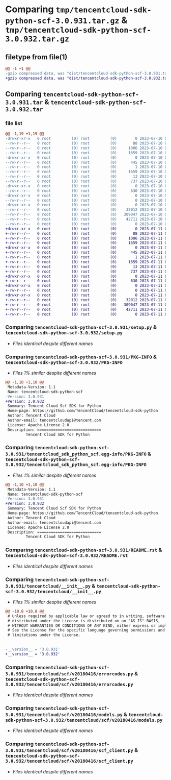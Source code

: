 # Comparing `tmp/tencentcloud-sdk-python-scf-3.0.931.tar.gz` & `tmp/tencentcloud-sdk-python-scf-3.0.932.tar.gz`

## filetype from file(1)

```diff
@@ -1 +1 @@
-gzip compressed data, was "dist/tencentcloud-sdk-python-scf-3.0.931.tar", last modified: Mon Jul 10 00:49:37 2023, max compression
+gzip compressed data, was "dist/tencentcloud-sdk-python-scf-3.0.932.tar", last modified: Tue Jul 11 00:54:57 2023, max compression
```

## Comparing `tencentcloud-sdk-python-scf-3.0.931.tar` & `tencentcloud-sdk-python-scf-3.0.932.tar`

### file list

```diff
@@ -1,19 +1,19 @@
-drwxr-xr-x   0 root         (0) root         (0)        0 2023-07-10 00:49:37.000000 tencentcloud-sdk-python-scf-3.0.931/
--rw-r--r--   0 root         (0) root         (0)       88 2023-07-10 00:49:37.000000 tencentcloud-sdk-python-scf-3.0.931/setup.cfg
--rw-r--r--   0 root         (0) root         (0)     1006 2023-07-10 00:49:37.000000 tencentcloud-sdk-python-scf-3.0.931/setup.py
--rw-r--r--   0 root         (0) root         (0)     1659 2023-07-10 00:49:37.000000 tencentcloud-sdk-python-scf-3.0.931/PKG-INFO
-drwxr-xr-x   0 root         (0) root         (0)        0 2023-07-10 00:49:37.000000 tencentcloud-sdk-python-scf-3.0.931/tencentcloud_sdk_python_scf.egg-info/
--rw-r--r--   0 root         (0) root         (0)      445 2023-07-10 00:49:37.000000 tencentcloud-sdk-python-scf-3.0.931/tencentcloud_sdk_python_scf.egg-info/SOURCES.txt
--rw-r--r--   0 root         (0) root         (0)        1 2023-07-10 00:49:37.000000 tencentcloud-sdk-python-scf-3.0.931/tencentcloud_sdk_python_scf.egg-info/dependency_links.txt
--rw-r--r--   0 root         (0) root         (0)     1659 2023-07-10 00:49:37.000000 tencentcloud-sdk-python-scf-3.0.931/tencentcloud_sdk_python_scf.egg-info/PKG-INFO
--rw-r--r--   0 root         (0) root         (0)       13 2023-07-10 00:49:37.000000 tencentcloud-sdk-python-scf-3.0.931/tencentcloud_sdk_python_scf.egg-info/top_level.txt
--rw-r--r--   0 root         (0) root         (0)      737 2023-07-10 00:49:37.000000 tencentcloud-sdk-python-scf-3.0.931/README.rst
-drwxr-xr-x   0 root         (0) root         (0)        0 2023-07-10 00:49:37.000000 tencentcloud-sdk-python-scf-3.0.931/tencentcloud/
--rw-r--r--   0 root         (0) root         (0)      630 2023-07-10 00:49:37.000000 tencentcloud-sdk-python-scf-3.0.931/tencentcloud/__init__.py
-drwxr-xr-x   0 root         (0) root         (0)        0 2023-07-10 00:49:37.000000 tencentcloud-sdk-python-scf-3.0.931/tencentcloud/scf/
--rw-r--r--   0 root         (0) root         (0)        0 2023-07-10 00:49:37.000000 tencentcloud-sdk-python-scf-3.0.931/tencentcloud/scf/__init__.py
-drwxr-xr-x   0 root         (0) root         (0)        0 2023-07-10 00:49:37.000000 tencentcloud-sdk-python-scf-3.0.931/tencentcloud/scf/v20180416/
--rw-r--r--   0 root         (0) root         (0)    32012 2023-07-10 00:49:37.000000 tencentcloud-sdk-python-scf-3.0.931/tencentcloud/scf/v20180416/errorcodes.py
--rw-r--r--   0 root         (0) root         (0)   309047 2023-07-10 00:49:37.000000 tencentcloud-sdk-python-scf-3.0.931/tencentcloud/scf/v20180416/models.py
--rw-r--r--   0 root         (0) root         (0)    42711 2023-07-10 00:49:37.000000 tencentcloud-sdk-python-scf-3.0.931/tencentcloud/scf/v20180416/scf_client.py
--rw-r--r--   0 root         (0) root         (0)        0 2023-07-10 00:49:37.000000 tencentcloud-sdk-python-scf-3.0.931/tencentcloud/scf/v20180416/__init__.py
+drwxr-xr-x   0 root         (0) root         (0)        0 2023-07-11 00:54:57.000000 tencentcloud-sdk-python-scf-3.0.932/
+-rw-r--r--   0 root         (0) root         (0)       88 2023-07-11 00:54:57.000000 tencentcloud-sdk-python-scf-3.0.932/setup.cfg
+-rw-r--r--   0 root         (0) root         (0)     1006 2023-07-11 00:54:57.000000 tencentcloud-sdk-python-scf-3.0.932/setup.py
+-rw-r--r--   0 root         (0) root         (0)     1659 2023-07-11 00:54:57.000000 tencentcloud-sdk-python-scf-3.0.932/PKG-INFO
+drwxr-xr-x   0 root         (0) root         (0)        0 2023-07-11 00:54:57.000000 tencentcloud-sdk-python-scf-3.0.932/tencentcloud_sdk_python_scf.egg-info/
+-rw-r--r--   0 root         (0) root         (0)      445 2023-07-11 00:54:57.000000 tencentcloud-sdk-python-scf-3.0.932/tencentcloud_sdk_python_scf.egg-info/SOURCES.txt
+-rw-r--r--   0 root         (0) root         (0)        1 2023-07-11 00:54:57.000000 tencentcloud-sdk-python-scf-3.0.932/tencentcloud_sdk_python_scf.egg-info/dependency_links.txt
+-rw-r--r--   0 root         (0) root         (0)     1659 2023-07-11 00:54:57.000000 tencentcloud-sdk-python-scf-3.0.932/tencentcloud_sdk_python_scf.egg-info/PKG-INFO
+-rw-r--r--   0 root         (0) root         (0)       13 2023-07-11 00:54:57.000000 tencentcloud-sdk-python-scf-3.0.932/tencentcloud_sdk_python_scf.egg-info/top_level.txt
+-rw-r--r--   0 root         (0) root         (0)      737 2023-07-11 00:54:57.000000 tencentcloud-sdk-python-scf-3.0.932/README.rst
+drwxr-xr-x   0 root         (0) root         (0)        0 2023-07-11 00:54:57.000000 tencentcloud-sdk-python-scf-3.0.932/tencentcloud/
+-rw-r--r--   0 root         (0) root         (0)      630 2023-07-11 00:54:57.000000 tencentcloud-sdk-python-scf-3.0.932/tencentcloud/__init__.py
+drwxr-xr-x   0 root         (0) root         (0)        0 2023-07-11 00:54:57.000000 tencentcloud-sdk-python-scf-3.0.932/tencentcloud/scf/
+-rw-r--r--   0 root         (0) root         (0)        0 2023-07-11 00:54:57.000000 tencentcloud-sdk-python-scf-3.0.932/tencentcloud/scf/__init__.py
+drwxr-xr-x   0 root         (0) root         (0)        0 2023-07-11 00:54:57.000000 tencentcloud-sdk-python-scf-3.0.932/tencentcloud/scf/v20180416/
+-rw-r--r--   0 root         (0) root         (0)    32012 2023-07-11 00:54:57.000000 tencentcloud-sdk-python-scf-3.0.932/tencentcloud/scf/v20180416/errorcodes.py
+-rw-r--r--   0 root         (0) root         (0)   309047 2023-07-11 00:54:57.000000 tencentcloud-sdk-python-scf-3.0.932/tencentcloud/scf/v20180416/models.py
+-rw-r--r--   0 root         (0) root         (0)    42711 2023-07-11 00:54:57.000000 tencentcloud-sdk-python-scf-3.0.932/tencentcloud/scf/v20180416/scf_client.py
+-rw-r--r--   0 root         (0) root         (0)        0 2023-07-11 00:54:57.000000 tencentcloud-sdk-python-scf-3.0.932/tencentcloud/scf/v20180416/__init__.py
```

### Comparing `tencentcloud-sdk-python-scf-3.0.931/setup.py` & `tencentcloud-sdk-python-scf-3.0.932/setup.py`

 * *Files identical despite different names*

### Comparing `tencentcloud-sdk-python-scf-3.0.931/PKG-INFO` & `tencentcloud-sdk-python-scf-3.0.932/PKG-INFO`

 * *Files 1% similar despite different names*

```diff
@@ -1,10 +1,10 @@
 Metadata-Version: 1.1
 Name: tencentcloud-sdk-python-scf
-Version: 3.0.931
+Version: 3.0.932
 Summary: Tencent Cloud Scf SDK for Python
 Home-page: https://github.com/TencentCloud/tencentcloud-sdk-python
 Author: Tencent Cloud
 Author-email: tencentcloudapi@tencent.com
 License: Apache License 2.0
 Description: ============================
         Tencent Cloud SDK for Python
```

### Comparing `tencentcloud-sdk-python-scf-3.0.931/tencentcloud_sdk_python_scf.egg-info/PKG-INFO` & `tencentcloud-sdk-python-scf-3.0.932/tencentcloud_sdk_python_scf.egg-info/PKG-INFO`

 * *Files 1% similar despite different names*

```diff
@@ -1,10 +1,10 @@
 Metadata-Version: 1.1
 Name: tencentcloud-sdk-python-scf
-Version: 3.0.931
+Version: 3.0.932
 Summary: Tencent Cloud Scf SDK for Python
 Home-page: https://github.com/TencentCloud/tencentcloud-sdk-python
 Author: Tencent Cloud
 Author-email: tencentcloudapi@tencent.com
 License: Apache License 2.0
 Description: ============================
         Tencent Cloud SDK for Python
```

### Comparing `tencentcloud-sdk-python-scf-3.0.931/README.rst` & `tencentcloud-sdk-python-scf-3.0.932/README.rst`

 * *Files identical despite different names*

### Comparing `tencentcloud-sdk-python-scf-3.0.931/tencentcloud/__init__.py` & `tencentcloud-sdk-python-scf-3.0.932/tencentcloud/__init__.py`

 * *Files 1% similar despite different names*

```diff
@@ -10,8 +10,8 @@
 # Unless required by applicable law or agreed to in writing, software
 # distributed under the License is distributed on an "AS IS" BASIS,
 # WITHOUT WARRANTIES OR CONDITIONS OF ANY KIND, either express or implied.
 # See the License for the specific language governing permissions and
 # limitations under the License.
 
 
-__version__ = '3.0.931'
+__version__ = '3.0.932'
```

### Comparing `tencentcloud-sdk-python-scf-3.0.931/tencentcloud/scf/v20180416/errorcodes.py` & `tencentcloud-sdk-python-scf-3.0.932/tencentcloud/scf/v20180416/errorcodes.py`

 * *Files identical despite different names*

### Comparing `tencentcloud-sdk-python-scf-3.0.931/tencentcloud/scf/v20180416/models.py` & `tencentcloud-sdk-python-scf-3.0.932/tencentcloud/scf/v20180416/models.py`

 * *Files identical despite different names*

### Comparing `tencentcloud-sdk-python-scf-3.0.931/tencentcloud/scf/v20180416/scf_client.py` & `tencentcloud-sdk-python-scf-3.0.932/tencentcloud/scf/v20180416/scf_client.py`

 * *Files identical despite different names*

